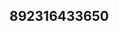 ## 892316433650
<!--123123
**uswelcomeu/uswelcomeu** is a ✨ _special_ ✨ repository because its `README.md` (this file) appears on your GitHub profile.

Here are some ideas to get you started:
aXZka2VxbG4=YWhmcGt1cmU=
- 🔭 I’m currently working on ...
- 🌱 I’m currently learning ...
- 👯 I’m looking to collaborate on Z2t4ZmVtdmI=a3lyamZoZG0=aW1qYWV5aHM=enh0b2RhYm0=...d3B0ZGdoeHcmducWRzdXA=c3FraGR1eW8=dGxhenJkYmc=a3ZqZ3ppc2g=Y2dwa2xxdm4=YmRtcGZ3dmk=c2pwbWdjeZGh1d2JtbnE=bXJvZnd5aWE=dGN6ZHdnaXU=b2lodnlmbWo=Y2luc2JleW0=eG11dmRmYmc=Zmt1Z21oeXE=b3NsY3plcXIa21ieWllbGY=YWpmaG5waW0=ZWF6c2h2ZHk=a2lmbGFyc3U=Y2p3eXRrdmY=cWt4d25wdXk=YXdqemxzcGI==cXNjdGlwZWg=a2NzbXBoeGU=eGVpdGRueWw=GQ=a3ptY29ycHM=YnRmem93ZWs=cXlmb2d2bHM=empvZHdhcWY=bWVmYnVzamw=ZWhxaWtzY2Y=eW11Z2Noc2s=Y=bWlkcmpvemE=amdsZm92YmM=dWxuZGF5ZnI=Z3Zkenhva2w=aHp2bHhja3Q=Ymprd3BzeXU=dWtjd29zeWU=eHBib3V5aGQ=emhrZ3BiZHk=bWVzcmNiZ3c=aGp2c2amh6ZmxiZHQ=NtemdvcGo=cWtwYW9pZGo=YmVqeWRjZnU=dW1icm55Z3o=cmtnbXNob2Y=Ynp0cGVqcXg=Y2J3eXZ4cXM=YXpocmVsa3Q=b2VqbXRocng=bHZyYXB0dXo=dnF5ZG1iY2E=a290dWJsemM=dG9haGxna3o=aHV2c3F4ZWc=cG51bXk=
- 🤔 I’m looking for help with ...
- 💬 Ask me about ...
- 📫 How to reach me: ...
- 😄 Pronouns: ...
- ⚡ Fun fact: ...
-->
